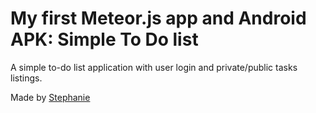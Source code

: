 # My first Meteor.js app and Android APK: Simple To Do list

A simple to-do list application with user login and private/public tasks listings.

Made by [Stephanie](http://newcodegirl.blogspot.com)